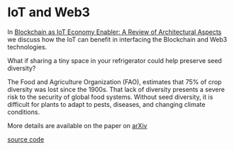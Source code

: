 # IoT and Web3

In [Blockchain as IoT Economy Enabler: A Review of Architectural Aspects](https://www.mdpi.com/2224-2708/11/2/20) we discuss how the IoT can benefit in interfacing the Blockchain and Web3 technologies. 

What if sharing a tiny space in your refrigerator could help preserve seed diversity? 

The Food and Agriculture Organization (FAO), estimates that 75% of crop diversity was lost since the 1900s. That lack of diversity presents a severe risk to the security of global food systems. Without seed diversity, it is difficult for plants to adapt to pests, diseases, and changing climate conditions.

More details are available on the paper on [arXiv](https://lnkd.in/diR7wJ2R)


[source code](https://github.com/andreavitaletti/documents/tree/main/PlatformIO/Projects/web3E_SC)

